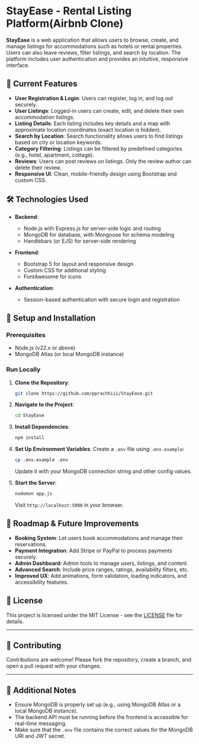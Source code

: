 # StayEase - Rental Listing Platform(Airbnb Clone)

**StayEase** is a web application that allows users to browse, create, and manage listings for accommodations such as hotels or rental properties. Users can also leave reviews, filter listings, and search by location. The platform includes user authentication and provides an intuitive, responsive interface.

## 🔑 Current Features

- **User Registration & Login**: Users can register, log in, and log out securely.
- **User Listings**: Logged-in users can create, edit, and delete their own accommodation listings.
- **Listing Details**: Each listing includes key details and a map with approximate location coordinates (exact location is hidden).
- **Search by Location**: Search functionality allows users to find listings based on city or location keywords.
- **Category Filtering**: Listings can be filtered by predefined categories (e.g., hotel, apartment, cottage).
- **Reviews**: Users can post reviews on listings. Only the review author can delete their review.
- **Responsive UI**: Clean, mobile-friendly design using Bootstrap and custom CSS.

## 🛠 Technologies Used

- **Backend**:

  - Node.js with Express.js for server-side logic and routing
  - MongoDB for database, with Mongoose for schema modeling
  - Handlebars (or EJS) for server-side rendering

- **Frontend**:

  - Bootstrap 5 for layout and responsive design
  - Custom CSS for additional styling
  - FontAwesome for icons

- **Authentication**:

  - Session-based authentication with secure login and registration

## 🚀 Setup and Installation

### Prerequisites

- Node.js (v22.x or above)
- MongoDB Atlas (or local MongoDB instance)

### Run Locally

1. **Clone the Repository**:

   ```bash
   git clone https://github.com/pprachhiii/StayEase.git
   ```

2. **Navigate to the Project**:

   ```bash
   cd StayEase
   ```

3. **Install Dependencies**:

   ```bash
   npm install
   ```

4. **Set Up Environment Variables**:
   Create a `.env` file using `.env.example`:

   ```bash
   cp .env.example .env
   ```

   Update it with your MongoDB connection string and other config values.

5. **Start the Server**:

   ```bash
   nodemon app.js
   ```

   Visit `http://localhost:5000` in your browser.

## 🧭 Roadmap & Future Improvements

- **Booking System**: Let users book accommodations and manage their reservations.
- **Payment Integration**: Add Stripe or PayPal to process payments securely.
- **Admin Dashboard**: Admin tools to manage users, listings, and content.
- **Advanced Search**: Include price ranges, ratings, availability filters, etc.
- **Improved UX**: Add animations, form validation, loading indicators, and accessibility features.

## 📝 License

This project is licensed under the MIT License - see the [LICENSE](LICENSE) file for details.

---

## 🤝 Contributing

Contributions are welcome! Please fork the repository, create a branch, and open a pull request with your changes.

---

## 📌 Additional Notes

- Ensure MongoDB is properly set up (e.g., using MongoDB Atlas or a local MongoDB instance).
- The backend API must be running before the frontend is accessible for real-time messaging.
- Make sure that the `.env` file contains the correct values for the MongoDB URI and JWT secret.
